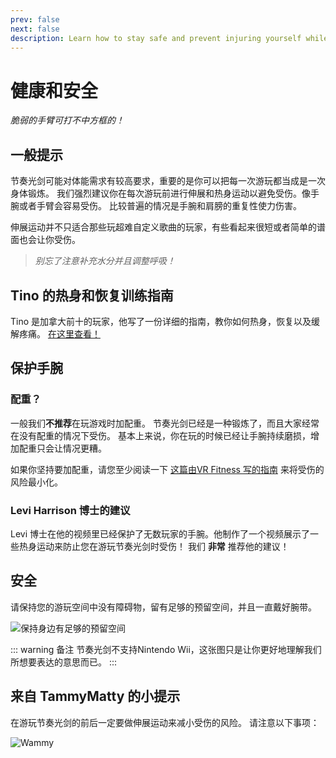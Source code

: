 ```yaml
---
prev: false
next: false
description: Learn how to stay safe and prevent injuring yourself while playing Beat Saber!
---
```


# 健康和安全

_脆弱的手臂可打不中方框的！_

## 一般提示

节奏光剑可能对体能需求有较高要求，重要的是你可以把每一次游玩都当成是一次身体锻炼。 我们强烈建议你在每次游玩前进行伸展和热身运动以避免受伤。像手腕或者手臂会容易受伤。 比较普遍的情况是手腕和肩膀的重复性使力伤害。

伸展运动并不只适合那些玩超难自定义歌曲的玩家，有些看起来很短或者简单的谱面也会让你受伤。

> _别忘了注意补充水分并且调整呼吸！_

## Tino 的热身和恢复训练指南

Tino 是加拿大前十的玩家，他写了一份详细的指南，教你如何热身，恢复以及缓解疼痛。 [在这里查看！](https://docs.google.com/document/d/122rd-eU0mkwQ6fXUwSmo1_XAh73Jyqd1u6ncrUjtkD0/)

## 保护手腕

### 配重？

一般我们**不推荐**在玩游戏时加配重。 节奏光剑已经是一种锻炼了，而且大家经常在没有配重的情况下受伤。 基本上来说，你在玩的时候已经让手腕持续磨损，增加配重只会让情况更糟。

如果你坚持要加配重，请您至少阅读一下 [这篇由VR Fitness 写的指南](https://www.vrfitnessinsider.com/beat-saber-weighted-gear/) 来将受伤的风险最小化。

### Levi Harrison 博士的建议

Levi 博士在他的视频里已经保护了无数玩家的手腕。他制作了一个视频展示了一些热身运动来防止您在游玩节奏光剑时受伤！ 我们 **非常** 推荐他的建议！

<YouTube url='https://www.youtube.com/watch?v=IoL1NOKUmoU' />

## 安全

请保持您的游玩空间中没有障碍物，留有足够的预留空间，并且一直戴好腕带。

![保持身边有足够的预留空间](/.assets/images/health-and-safety/allow-adequate-room-around-you.png "保持身边有足够的预留空间")

::: warning 备注
节奏光剑不支持Nintendo Wii，这张图只是让你更好地理解我们所想要表达的意思而已。
:::

## 来自 TammyMatty 的小提示

在游玩节奏光剑的前后一定要做伸展运动来减小受伤的风险。 请注意以下事项：

![Wammy](/.assets/images/health-and-safety/wammy.gif "Wammy")
